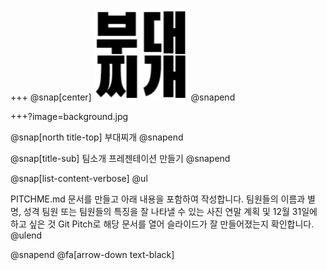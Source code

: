 +++
@snap[center]
![Logo](boodaejjigae_mark.png)
@snapend

+++?image=background.jpg

@snap[north title-top] 부대찌개 @snapend

@snap[title-sub] 팀소개 프레젠테이션 만들기 @snapend

@snap[list-content-verbose] 
@ul

PITCHME.md 문서를 만들고 아래 내용을 포함하여 작성합니다.
팀원들의 이름과 별명, 성격
팀원 또는 팀원들의 특징을 잘 나타낼 수 있는 사진
연말 계획 및 12월 31일에 하고 싶은 것
Git Pitch로 해당 문서를 열어 슬라이드가 잘 만들어졌는지 확인합니다. @ulend 

@snapend
@fa[arrow-down text-black]
